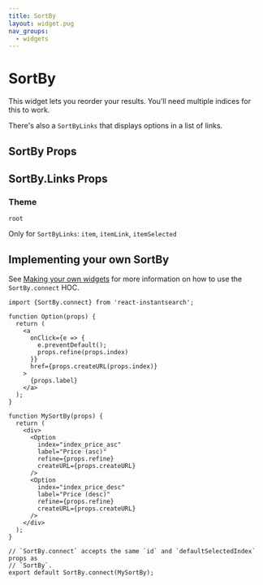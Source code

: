 ```yaml
---
title: SortBy
layout: widget.pug
nav_groups:
  - widgets
---
```


# SortBy

This widget lets you reorder your results. You'll need multiple indices for this to work.

There's also a `SortByLinks` that displays options in a list of links.

## SortBy Props

<!-- props default ./index.js -->

## SortBy.Links Props

<!-- props default.Links ./index.js -->

### Theme

`root`

Only for `SortByLinks`: `item`, `itemLink`, `itemSelected`

## Implementing your own SortBy

See [Making your own widgets](../Customization.md) for more information on how to use the `SortBy.connect` HOC.

```
import {SortBy.connect} from 'react-instantsearch';

function Option(props) {
  return (
    <a
      onClick={e => {
        e.preventDefault();
        props.refine(props.index)
      }}
      href={props.createURL(props.index)}
    >
      {props.label}
    </a>
  );
}

function MySortBy(props) {
  return (
    <div>
      <Option
        index="index_price_asc"
        label="Price (asc)"
        refine={props.refine}
        createURL={props.createURL}
      />
      <Option
        index="index_price_desc"
        label="Price (desc)"
        refine={props.refine}
        createURL={props.createURL}
      />
    </div>
  );
}

// `SortBy.connect` accepts the same `id` and `defaultSelectedIndex` props as
// `SortBy`.
export default SortBy.connect(MySortBy);
```
